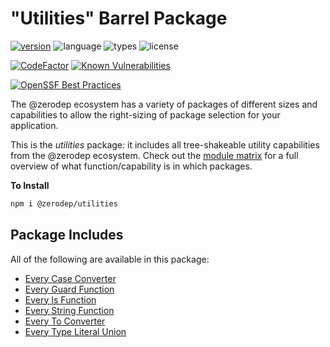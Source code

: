 # "Utilities" Barrel Package

[![version](https://img.shields.io/npm/v/@zerodep/utilities?style=flat-square&color=blue)](https://www.npmjs.com/package/@zerodep/utilities)
![language](https://img.shields.io/badge/typescript-100%25-blue?style=flat-square)
![types](https://img.shields.io/badge/types-included-blue?style=flat-square)
![license](https://img.shields.io/github/license/cdepage/zerodep?color=blue&style=flat-square)

[![CodeFactor](https://www.codefactor.io/repository/github/cdepage/zerodep/badge)](https://www.codefactor.io/repository/github/cdepage/zerodep)
[![Known Vulnerabilities](https://snyk.io/test/github/cdepage/zerodep/badge.svg)](https://snyk.io/test/github/cdepage/zerodep)

[![OpenSSF Best Practices](https://www.bestpractices.dev/projects/9225/badge)](https://www.bestpractices.dev/projects/9225)

The @zerodep ecosystem has a variety of packages of different sizes and capabilities to allow the right-sizing of package selection for your application.

This is the _utilities_ package: it includes all tree-shakeable utility capabilities from the @zerodep ecosystem. Check out the [module matrix](/) for a full overview of what function/capability is in which packages.

**To Install**

```bash
npm i @zerodep/utilities
```

## Package Includes

All of the following are available in this package:

- [Every Case Converter](case.md)
- [Every Guard Function](guard.md)
- [Every Is Function](is.md)
- [Every String Function](string.md)
- [Every To Converter](to.md)
- [Every Type Literal Union](types.md)
